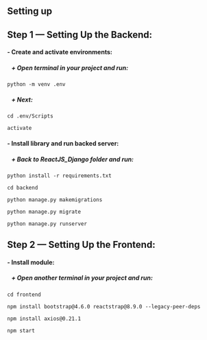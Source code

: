 Setting up
-----
Step 1 — Setting Up the Backend:
-----
#### - Create and activate environments:
#####    + Open terminal in your project and run:
    python -m venv .env
#####    + Next:
    cd .env/Scripts

    activate
#### - Install library and run backed server:
#####    + Back to ReactJS_Django folder and run:
    python install -r requirements.txt

    cd backend

    python manage.py makemigrations

    python manage.py migrate

    python manage.py runserver
 
 Step 2 — Setting Up the Frontend:
-----
#### - Install module:
#####    + Open another terminal in your project and run:
    cd frontend

    npm install bootstrap@4.6.0 reactstrap@8.9.0 --legacy-peer-deps

    npm install axios@0.21.1

    npm start

